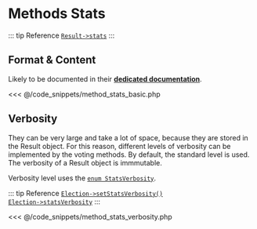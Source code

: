 # Methods Stats
::: tip Reference
[`Result->stats`](/api-reference/Result%20Class/Result--stats)
:::

## Format & Content
Likely to be documented in their [**dedicated documentation**](/gh/VotingMethods).

<<< @/code_snippets/method_stats_basic.php

## Verbosity
They can be very large and take a lot of space, because they are stored in the Result object. For this reason, different levels of verbosity can be implemented by the voting methods. By default, the standard level is used. The verbosity of a Result object is immmutable.

Verbosity level uses the [`enum StatsVerbosity`](/api-reference/Index#condorcetphp-condorcet-algo-statsverbosity-implements-unitenum-backedenum).

::: tip Reference
[`Election->setStatsVerbosity()`](/api-reference/Election%20Class/Election--setStatsVerbosity())  
[`Election->statsVerbosity`](/api-reference/Election%20Class/Election--statsVerbosity)
:::

<<< @/code_snippets/method_stats_verbosity.php